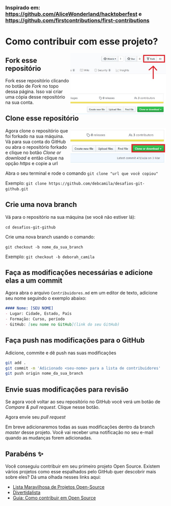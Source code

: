
### Inspirado em: https://github.com/AliceWonderland/hacktoberfest e https://github.com/firstcontributions/first-contributions

# Como contribuir com esse projeto?

<img align="right" width="300" src="imagens/fork.jpeg" alt="fork esse repositório" />

## Fork esse repositório

Fork esse repositório clicando no botão de _Fork_ no topo dessa página. Isso vai criar uma cópia desse repositório na sua conta.

## Clone esse repositório

<img align="right" width="300" src="imagens/clone.jpeg" alt="clone esse repositório" />

Agora clone o repositório que foi forkado na sua máquina. Vá para sua conta do GitHub ou abra o repositório forkado e clique no botão _Clone or download_ e então clique na opção _https_ e copie a url

Abra o seu terminal e rode o comando ```git clone "url que você copiou"```

Exemplo: ```git clone https://github.com/debcamila/desafios-git-github.git``` 

## Crie uma nova branch
Vá para o repositório na sua máquina (se você não estiver lá):

```cd desafios-git-github```

Crie uma nova branch usando o comando:

```git checkout -b nome_da_sua_branch```

Exemplo: ```git checkout -b deborah_camila```

## Faça as modificações necessárias e adicione elas a um commit
Agora abra o arquivo ```Contribuidores.md``` em um editor de texto, adicione seu nome seguindo o exemplo abaixo: 

```markdown
#### Nome: [SEU NOME]
- Lugar: Cidade, Estado, País
- Formação: Curso, período
- GitHub: [seu nome no GitHub](link do seu GitHub)
```

## Faça push nas modificações para o GitHub
Adicione, commite e dê push nas suas modificações

```sh
git add .
git commit -m 'Adicionado <seu-nome> para a lista de contribuidores'
git push origin nome_da_sua_branch
```

## Envie suas modificações para revisão
Se agora você voltar ao seu repositório no GitHub você verá um botão de _Compare & pull request_. Clique nesse botão.

Agora envie seu _pull request_

Em breve adicionaremos todas as suas modificações dentro da branch _master_ desse projeto. Você vai receber uma notificação no seu e-mail quando as mudanças forem adicionadas.

## Parabéns :sparkles:
Você conseguiu contribuir em seu primeiro projeto Open Source. Existem vários projetos como esse espalhados pelo GitHub quer descobrir mais sobre eles? Dá uma olhada nesses links aqui:
- [Lista Maravilhosa de Projetos Open-Source](https://github.com/camilatigre/listamaravilhosaopensource)
- [Divertidalista](github.com/training-center/divertidalista)
- [Guia: Como contribuir em Open Source](https://willianjusten.com.br/guia-como-contribuir-em-open-source/)